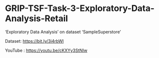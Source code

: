 # GRIP-TSF-Task-3-Exploratory-Data-Analysis-Retail

‘Exploratory Data Analysis’ on dataset ‘SampleSuperstore’

Dataset:  https://bit.ly/3i4rbWl

YouTube : https://youtu.be/cKXYy3StNIw
